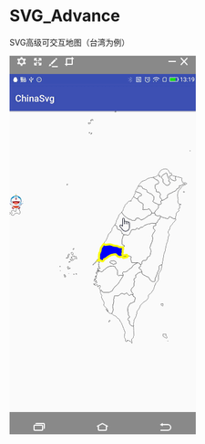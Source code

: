 # SVG_Advance
SVG高级可交互地图（台湾为例）

![image](https://github.com/AndLollipop/SVG_Advance/blob/master/img/svg2.gif)
